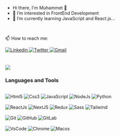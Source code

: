 - Hi there, I'm Muhammet 👋
- 👀 I’m interested in FrontEnd Development
- 🌱 I’m currently learning JavaScript and React.js...


<br/>

📫 How to reach me:



<div>
<a href="https://www.linkedin.com/in/muhammet-duran-react-developer/">
<img  alt="Linkedin" src="https://img.shields.io/badge/linkedin-%230077B5.svg?style=for-the-badge&logo=linkedin&logoColor=white"/>
</a>
<a href="https://twitter.com/Muhamme62632950">
<img  alt="Twitter" src="https://img.shields.io/badge/Twitter-%231DA1F2.svg?style=for-the-badge&logo=Twitter&logoColor=white"/>
</a>
<a href="mailto:m.duranim@gmail.com">
<img  alt="Gmail" src="https://img.shields.io/badge/Gmail-D14836?style=for-the-badge&logo=gmail&logoColor=white"/>
</a>
</div>

#

<img src="https://github-readme-stats.vercel.app/api/top-langs/?username=Muhammet-Duran&layout=compact" />

### Languages and Tools

<br/>

<div>
<img  alt="Html5" src="https://img.shields.io/badge/html5-%23E34F26.svg?style=for-the-badge&logo=html5&logoColor=white"/>
<img  alt="Css3" src="https://img.shields.io/badge/css3-%231572B6.svg?style=for-the-badge&logo=css3&logoColor=white"/>
<img  alt="JavaScript" src="https://img.shields.io/badge/javascript-%23323330.svg?style=for-the-badge&logo=javascript&logoColor=%23F7DF1E"/>
<img alt="NodeJs" src="https://img.shields.io/badge/node.js-6DA55F?style=for-the-badge&logo=node.js&logoColor=white"/>
<img  alt="Python" src="https://img.shields.io/badge/python-3670A0?style=for-the-badge&logo=python&logoColor=ffdd54"/>
</div>

<br/>

<div>
<img  alt="ReactJs" src="https://img.shields.io/badge/react-%2320232a.svg?style=for-the-badge&logo=react&logoColor=%2361DAFB"/>
<img  alt="NextJS" src="https://img.shields.io/badge/Next-black?style=for-the-badge&logo=next.js&logoColor=white"/>
<img  alt="Redux" src="https://img.shields.io/badge/redux-%23593d88.svg?style=for-the-badge&logo=redux&logoColor=white"/>
<img  alt="Sass" src="https://img.shields.io/badge/SASS-hotpink.svg?style=for-the-badge&logo=SASS&logoColor=white"/>
<img  alt="Tailwind" src="https://img.shields.io/badge/tailwindcss-%2338B2AC.svg?style=for-the-badge&logo=tailwind-css&logoColor=white"/>
</div>

<br/>

<div>
<img  alt="Git" src="https://img.shields.io/badge/git-%23F05033.svg?style=for-the-badge&logo=git&logoColor=white"/>
<img  alt="GitHub" src="https://img.shields.io/badge/github-%23121011.svg?style=for-the-badge&logo=github&logoColor=white"/>
<img  alt="GitLab" src="https://img.shields.io/badge/gitlab-%23181717.svg?style=for-the-badge&logo=gitlab&logoColor=white"/>
</div>

<br/>

<div>
<img  alt="VsCode" src="https://img.shields.io/badge/Visual%20Studio%20Code-0078d7.svg?style=for-the-badge&logo=visual-studio-code&logoColor=white"/>
<img  alt="Chrome" src="https://img.shields.io/badge/Google%20Chrome-4285F4?style=for-the-badge&logo=GoogleChrome&logoColor=white"/>
<img  alt="Macos" src="https://img.shields.io/badge/mac%20os-000000?style=for-the-badge&logo=macos&logoColor=F0F0F0"/>
</div>


